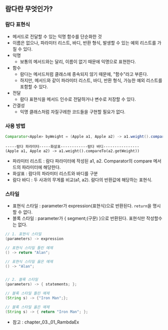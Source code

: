 ## 람다란 무엇인가?
### 람다 표현식
- 메서드로 전달할 수 있는 익명 함수를 단순화한 것
- 이름은 없으나, 파라미터 리스트, 바디, 반환 형식, 발생할 수 있는 예외 리스트를 가질 수 있다.
- 익명
  - 보통의 메서드와는 달리, 이름이 없기 때문에 익명으로 표현한다.
- 함수
  - 람다는 메서드처럼 클래스에 종속되지 않기 때문에, "함수"라고 부른다.
  - 하지만, 메서드와 같이 파라미터 리스트, 바디, 반환 형식, 가능한 예외 리스트를 포함할 수 있다.
- 전달
  - 람다 표현식을 메서드 인수로 전달하거나 변수로 저장할 수 있다.
- 간결성
  - 익명 클래스처럼 자질구레한 코드들을 구현할 필요가 없다.


### 사용 방법
```java
Comparator<Apple> byWeight = (Apple a1, Apple a2) -> a1.weight().compareTo(a2.getWeight));
```
```text
-----람다 파라미터-----화살표------------람다 바디----------------
(Apple a1, Apple a2) -> a1.weight().compareTo(a2.getWeight))
```
- 파라미터 리스트 : 람다 파라미터에 작성된 a1, a2. Comparator의 compare 메서드의 파라미터에 해당한다.
- 화살표 : 람다의 파라미터 리스트와 바디를 구분
- 람다 바디 : 두 사과의 무게를 비교(a1, a2). 람다의 반환값에 해당하는 표현식.


### 스타일
- 표현식 스타일 : parameter가 expression(표현식)으로 반환된다. `return`을 명시할 수 없다.
- 블록 스타일 : parameter가 { segment;(구문) }으로 반환된다. 표현식만 작성할수는 없다.
```java
// 1. 표현식 스타일
(parameters) -> expression

// 표현식 스타일 틀린 예제
() -> return "Alan";

// 표현식 스타일 옳은 예제
() -> "Alan";


// 2. 블록 스타일
(parameters) -> { statements; };

// 블록 스타일 틀린 예제
(String s) -> {"Iron Man";};

// 블록 스타일 옳은 예제
(String s) -> { return "Iron Man"; };
```

- 참고 : chapter_03._01_RambdaEx